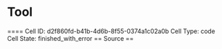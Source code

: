 # Tool

==== Cell ID: d2f860fd-b41b-4d6b-8f55-0374a1c02a0b
Cell Type: code
Cell State: finished_with_error
== Source ==
